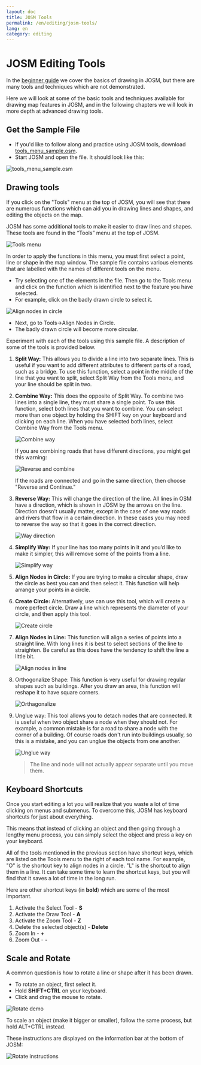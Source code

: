 ```yaml
---
layout: doc
title: JOSM Tools
permalink: /en/editing/josm-tools/
lang: en
category: editing
---
```


JOSM Editing Tools
==================

In the [beginner guide](/en/beginner) we cover the basics of drawing in
JOSM, but there are many tools and techniques which are not demonstrated.

Here we will look at some of the basic tools and techniques available
for drawing map features in JOSM, and in the following chapters we will
look in more depth at advanced drawing tools.

Get the Sample File
-------------------

-   If you'd like to follow along and practice using JOSM tools, download
    [tools_menu_sample.osm](/files/tools_menu_sample.osm).
-   Start JOSM and open the file. It should look like this:

![tools_menu_sample.osm][]

Drawing tools
-------------

If you click on the "Tools" menu at the top of JOSM, you will see that there
are numerous functions which can aid you in drawing lines and shapes, and
editing the objects on the map.

JOSM has some additional tools to make it easier to
draw lines and shapes. These tools are found in the “Tools” menu at the
top of JOSM.

![Tools menu][]

In order to apply the functions in this menu, you must first select a
point, line or shape in the map window. The sample file contains various
elements that are labelled with the names of different tools on the menu.

-   Try selecting one of the elements in the file. Then go to the Tools menu
    and click on the function which is identified next to the feature you have
    selected.
-   For example, click on the badly drawn circle to select it.

![Align nodes in circle][]

-   Next, go to Tools->Align Nodes in Circle.
-   The badly drawn circle will become more circular.

Experiment with each of the tools using this sample file. A description of
some of the tools is provided below.

1.  **Split Way:** This allows you to divide a line into two separate lines.
    This is useful if you want to add different attributes to different
    parts of a road, such as a bridge. To use this function, select a
    point in the middle of the line that you want to split, select Split
    Way from the Tools menu, and your line should be split in two.

2.  **Combine Way:** This does the opposite of Split Way. To combine two
    lines into a single line, they must share a single point. To use
    this function, select both lines that you want to combine. You can
    select more than one object by holding the SHIFT key on your
    keyboard and clicking on each line. When you have selected both
    lines, select Combine Way from the Tools menu.

    ![Combine way][]

    If you are combining roads that have different directions, you
    might get this warning:

    ![Reverse and combine][]

    If the roads are connected and go in the same direction, then choose
    "Reverse and Continue."

3.  **Reverse Way:** This will change the direction of the line. All lines in
    OSM have a direction, which is shown in JOSM by the arrows on the line.
    Direction doesn't usually matter, except in the case of one way roads and
    rivers that flow in a certain direction. In these cases you may need to
    reverse the way so that it goes in the correct direction.

    ![Way direction][]

4.  **Simplify Way:** If your line has too many points in it and you’d like
    to make it simpler, this will remove some of the points from a line.

    ![Simplify way][]

5.  **Align Nodes in Circle:** If you are trying to make a
    circular shape, draw the circle as best you can and then select it.
    This function will help arrange your points in a circle.

6.  **Create Circle:** Alternatively, use can use this tool, which
    will create a more perfect circle. Draw a line which represents the
    diameter of your circle, and then apply this tool.

    ![Create circle][]

7.  **Align Nodes in Line:** This function will align a series of points
    into a straight line.  With long lines it is best to select sections
    of the line to straighten.  Be careful as this does have the
    tendency to shift the line a little bit.

    ![Align nodes in line][]

8.  Orthogonalize Shape: This function is very useful for drawing
    regular shapes such as buildings. After you draw an area, this
    function will reshape it to have square corners.

    ![Orthagonalize][]

9.  Unglue way: This tool allows you to detach nodes that are
    connected. It is useful when two object share a node when they should
    not. For example, a common mistake is for a road to share a node
    with the corner of a building. Of course roads don't run into buildings
    usually, so this is a mistake, and you can unglue the objects from one
    another.

    ![Unglue way][]

    > The line and node will not actually appear separate until you move them.

Keyboard Shortcuts
------------------

Once you start editing a lot you will realize that you waste a lot of time
clicking on menus and submenus. To overcome this, JOSM has keyboard shortcuts
for just about everything.

This means that instead of clicking an object and then going through a lengthy
menu process, you can simply select the object and press a key on your keyboard.

All of the tools mentioned in the previous section have shortcut keys, which are
listed on the Tools menu to the right of each tool name. For example, "O" is the
shortcut key to align nodes in a circle. "L" is the shortcut to align them in a line.
It can take some time to learn the shortcut keys, but you will find that it saves
a lot of time in the long run.

Here are other shortcut keys (in **bold**) which are some of the most important.

1.  Activate the Select Tool - **S**
2.  Activate the Draw Tool - **A**
3.  Activate the Zoom Tool - **Z**
4.  Delete the selected object(s) - **Delete**
5.  Zoom In - **+**
6.  Zoom Out - **-**


Scale and Rotate
----------------

A common question is how to rotate a line or shape after it has
been drawn.

-   To rotate an object, first select it.
-   Hold **SHIFT+CTRL** on your keyboard.
-   Click and drag the mouse to rotate.

![Rotate demo][]

To scale an object (make it bigger or smaller), follow the same
process, but hold ALT+CTRL instead.

These instructions are displayed on the information bar at the bottom of JOSM:

![Rotate instructions][]




[tools_menu_sample.osm]: /images/en/editing/josm-tools/tools-menu-sample-file.png
[Tools menu]: /images/en/editing/josm-tools/tools-menu.png
[Align nodes in circle]: /images/en/editing/josm-tools/align-nodes-in-circle.png
[Combine way]: /images/en/editing/josm-tools/combine-way.png
[Reverse and combine]: /images/en/editing/josm-tools/reverse-and-combine.png
[Way direction]: /images/en/editing/josm-tools/way-direction.png
[Simplify way]: /images/en/editing/josm-tools/simplify-way.png
[Create circle]: /images/en/editing/josm-tools/create-circle.png
[Align nodes in line]: /images/en/editing/josm-tools/align-nodes-in-line.png
[Orthagonalize]: /images/en/editing/josm-tools/orthagonalize.png
[Unglue way]: /images/en/editing/josm-tools/unglue-way.png
[Keyboard S]: /images/en/editing/josm-tools/keyboard-s.png
[Keyboard A]: /images/en/editing/josm-tools/keyboard-a.png
[Keyboard Z]: /images/en/editing/josm-tools/keyboard-z.png
[Keyboard Del]: /images/en/editing/josm-tools/keyboard-del.png
[Keyboard plus]: /images/en/editing/josm-tools/keyboard-plus.png
[Keyboard minus]: /images/en/editing/josm-tools/keyboard-minus.png
[Rotate demo]: /images/en/editing/josm-tools/rotate-demo.png
[Rotate instructions]: /images/en/editing/josm-tools/rotate-instructions.png
